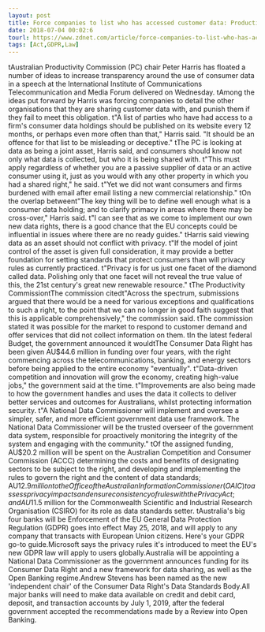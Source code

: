 ```yaml
---
layout: post
title: Force companies to list who has accessed customer data: Productivity Commission
date: 2018-07-04 00:02:6
tourl: https://www.zdnet.com/article/force-companies-to-list-who-has-accessed-customer-data-productivity-commission/
tags: [Act,GDPR,Law]
---
```

 tAustralian Productivity Commission (PC) chair Peter Harris has floated a number of ideas to increase transparency around the use of consumer data in a speech at the International Institute of Communications Telecommunication and Media Forum delivered on Wednesday. tAmong the ideas put forward by Harris was forcing companies to detail the other organisations that they are sharing customer data with, and punish them if they fail to meet this obligation. t"A list of parties who have had access to a firm's consumer data holdings should be published on its website every 12 months, or perhaps even more often than that," Harris said. "It should be an offence for that list to be misleading or deceptive." tThe PC is looking at data as being a joint asset, Harris said, and consumers should know not only what data is collected, but who it is being shared with. t"This must apply regardless of whether you are a passive supplier of data or an active consumer using it, just as you would with any other property in which you had a shared right," he said. t"Yet we did not want consumers and firms burdened with email after email listing a new commercial relationship." tOn the overlap betweent"The key thing will be to define well enough what is a consumer data holding; and to clarify primacy in areas where there may be cross-over," Harris said. t"I can see that as we come to implement our own new data rights, there is a good chance that the EU concepts could be influential in issues where there are no ready guides." tHarris said viewing data as an asset should not conflict with privacy. t"If the model of joint control of the asset is given full consideration, it may provide a better foundation for setting standards that protect consumers than will privacy rules as currently practiced. t"Privacy is for us just one facet of the diamond called data. Polishing only that one facet will not reveal the true value of this, the 21st century's great new renewable resource." tThe Productivity CommissiontThe commission citedt"Across the spectrum, submissions argued that there would be a need for various exceptions and qualifications to such a right, to the point that we can no longer in good faith suggest that this is applicable comprehensively," the commission said. tThe commission stated it was possible for the market to respond to customer demand and offer services that did not collect information on them. tIn the latest federal Budget, the government announced it wouldtThe Consumer Data Right has been given AU$44.6 million in funding over four years, with the right commencing across the telecommunications, banking, and energy sectors before being applied to the entire economy "eventually". t"Data-driven competition and innovation will grow the economy, creating high-value jobs," the government said at the time. t"Improvements are also being made to how the government handles and uses the data it collects to deliver better services and outcomes for Australians, whilst protecting information security. t"A National Data Commissioner will implement and oversee a simpler, safer, and more efficient government data use framework. The National Data Commissioner will be the trusted overseer of the government data system, responsible for proactively monitoring the integrity of the system and engaging with the community." tOf the assigned funding, AU$20.2 million will be spent on the Australian Competition and Consumer Commission (ACCC) determining the costs and benefits of designating sectors to be subject to the right, and developing and implementing the rules to govern the right and the content of data standards; AU$12.9 million to the Office of the Australian Information Commissioner (OAIC) to assess privacy impacts and ensure consistency of rules with the Privacy Act; and AU$11.5 million for the Commonwealth Scientific and Industrial Research Organisation (CSIRO) for its role as data standards setter. tAustralia's big four banks will be Enforcement of the EU General Data Protection Regulation (GDPR) goes into effect May 25, 2018, and will apply to any company that transacts with European Union citizens. Here's your GDPR go-to guide.Microsoft says the privacy rules it's introduced to meet the EU's new GDPR law will apply to users globally.Australia will be appointing a National Data Commissioner as the government announces funding for its Consumer Data Right and a new framework for data sharing, as well as the Open Banking regime.Andrew Stevens has been named as the new 'independent chair' of the Consumer Data Right's Data Standards Body.All major banks will need to make data available on credit and debit card, deposit, and transaction accounts by July 1, 2019, after the federal government accepted the recommendations made by a Review into Open Banking.